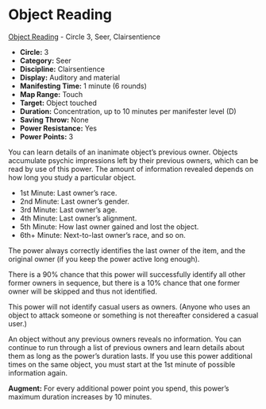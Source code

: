 # Object Reading

[Object Reading](/Psionics/O/ObjectReading.md) - Circle 3, Seer, Clairsentience

- **Circle:** 3
- **Category:** Seer
- **Discipline:** Clairsentience
- **Display:** Auditory and material
- **Manifesting Time:** 1 minute (6 rounds)
- **Map Range:** Touch
- **Target:** Object touched
- **Duration:** Concentration, up to 10 minutes per manifester level (D)
- **Saving Throw:** None
- **Power Resistance:** Yes
- **Power Points:** 3

You can learn details of an inanimate object’s previous owner. Objects accumulate psychic impressions left by their previous owners, which can be read by use of this power. The amount of information revealed depends on how long you study a particular object.

- 1st Minute: Last owner’s race.
- 2nd Minute: Last owner’s gender.
- 3rd Minute: Last owner’s age.
- 4th Minute: Last owner’s alignment.
- 5th Minute: How last owner gained and lost the object.
- 6th+ Minute: Next-to-last owner’s race, and so on.

The power always correctly identifies the last owner of the item, and the original owner (if you keep the power active long enough).

There is a 90% chance that this power will successfully identify all other former owners in sequence, but there is a 10% chance that one former owner will be skipped and thus not identified.

This power will not identify casual users as owners. (Anyone who uses an object to attack someone or something is not thereafter considered a casual user.)

An object without any previous owners reveals no information. You can continue to run through a list of previous owners and learn details about them as long as the power’s duration lasts. If you use this power additional times on the same object, you must start at the 1st minute of possible information again.

**Augment:** For every additional power point you spend, this power’s maximum duration increases by 10 minutes.
